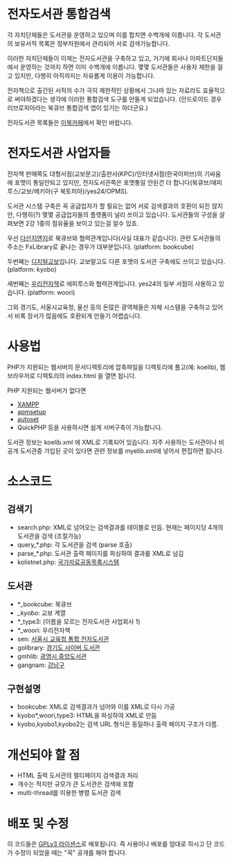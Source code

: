 ﻿전자도서관 통합검색
===================

각 자치단체들은 도서관을 운영하고 있으며 이를 합치면 수백개에 이릅니다.
각 도서관의 보유서적 목록은 정부차원에서 관리되어 서로 검색가능합니다.

이러한 자치단체들이 이제는 전자도서관을 구축하고 있고, 거기에 회사나 아파트단지들에서 운영하는 것까지 하면 이미 수백개에 이릅니다.
몇몇 도서관들은 사용자 제한을 걸고 있지만, 다행히 아직까지는 자유롭게 이용이 가능합니다.

전자책으로 출간된 서적의 수가 극히 제한적인 상황에서 그나마 있는 자료라도 효율적으로 써야하겠다는 생각에 이러한 통합검색 도구를 만들게 되었습니다.
(안드로이드 경우 리브로피아라는 북큐브 통합검색 앱이 있기는 하더군요.)

전자도서관 목록들은 [이북카페](http://cafe.naver.com/ebook/139134)에서 확인 바랍니다.

전자도서관 사업자들
===================

전자책 판매쪽도 대형서점(교보문고)/출판사(KPC)/인터넷서점(한국이퍼브)의 기싸움에 포맷이 통일안되고 있지만,
전자도서관쪽은 포맷통일 안된건 더 합니다(북큐브/에피루스/교보/메키아(구 북토피아)/yes24/OPMS).

도서관 시스템 구축은 꼭 공급업자가 할 필요는 없어 서로 검색결과의 호환이 되진 않지만, 
다행히(?) 몇몇 공급업자들의 플랫폼이 널리 쓰이고 있습니다.
도서관들의 구성을 살펴보면 2강 1중의 점유율을 보이고 있는걸 알수 있죠.

우선 [다산지앤지](http://bookplayer.dasangng.co.kr)로 북큐브와 협력관계입니다(사실 대표가 같습니다).
관련 도서관들의 주소는 FxLibrary로 끝나는 경우가 대부분입니다.
(platform: bookcube)

두번째는 [디지털교보](http://digital.kyobobook.co.kr/digital/library/libraryMain.ink)입니다. 교보말고도 다른 포맷의 도서관 구축에도 쓰이고 있습니다.
(platform: kyobo)

세번째는 [우리전자책](http://wooriebook.com)로 에피루스와 협력관계입니다.
yes24의 일부 서점이 사용하고 있습니다.
(platform: woori)

그외 경기도, 서울시교육청, 울산 등의 돈많은 광역체들은 자체 시스템을 구축하고 있어서 비록 장서가 많음에도 호환되게 만들기 어렵습니다.

사용법
===================

PHP가 지원되는 웹서버의 문서디렉토리에 압축파일을 디렉토리에 풀고(예: koelib), 
웹브라우저로 디렉토리의 index.html 을 열면 됩니다.

PHP 지원되는 웹서버가 없다면 
* [XAMPP](http://www.apachefriends.org/en/xampp.html)
* [apmsetup](http://www.apmsetup.com)
* [autoset](http://www.autoset.net)
* QuickPHP
등을 사용하시면 쉽게 서버구축이 가능합니다.

도서관 정보는 koelib.xml 에 XML로 기록되어 있습니다. 
자주 사용하는 도서관이나 비공개 도서관중 가입된 곳이 있다면 관련 정보를 myelib.xml에 넣어서 편집하면 됩니다.

소스코드
===================

## 검색기
* search.php: XML로 넘어오는 검색결과를 테이블로 만듬.
            현재는 페이지당 4개의 도서관을 검색 (조절가능)
* query_*.php: 각 도서관을 검색 (parse 호출)
* parse_*.php: 도서관 출력 페이지를 파싱하여 결과를 XML로 넘김
* kolistnet.php: [국가자료공동목록시스템](http://http://www.nl.go.kr/kolisnet/)

## 도서관
* *_bookcube: 북큐브
* *_kyobo*: 교보 계열
* *_type3: (이름을 모르는 전자도서관 사업회사 1)
* *_woori: 우리전자책
* sen: [서울시 교육청 통합 전자도서관](http://e-lib.sen.go.kr)
* golibrary: [경기도 사이버 도서관](http://golibrary.go.kr)
* gmhlib: [광명시 중앙도서관](http://ebook.gmhlib.or.kr)
* gangnam: [강남구](http://ebook.gangnam.go.kr)

## 구현설명

* bookcube: XML로 검색결과가 넘어와 이를 XML로 다시 가공
* kyobo*,woori,type3: HTML을 파싱하여 XML로 만듬
* kyobo,kyobo1,kyobo2는 검색 URL 형식은 동일하나 출력 페이지 구조가 다름.

개선되야 할 점
===================

* HTML 출력 도서관의 멀티페이지 검색결과 처리
* 개수는 적지만 규모가 큰 도서관은 검색에 포함
* multi-thread를 이용한 병렬 도서관 검색

배포 및 수정
===================

이 코드들은 [GPLv3 라이센스](http://www.gnu.org/licenses/gpl-3.0.html)로 배포됩니다. 
즉 사용이나 배포를 맘대로 하시고 단 코드가 수정이 되었을 때는 "꼭" 공개를 해야 합니다.

